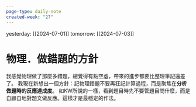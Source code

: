 ```yaml
---
page-type: daily-note
created-week: "27"
---
```

yesterday: [[2024-07-01]]
tomorrow: [[2024-07-03]]
# 物理．做錯題的方針
我感覺物理做了那麼多錯題，總覺得有點空虛，帶來的進步都要比整理筆記還差了。
我現在新想出一個方針：記物理錯題不要再狂記計算過程，而是聚焦在**分析做題時的反應達成度**。
如KW所說的一樣，看到題目時先不要管題目問什麼，而是自顧自地對題文做反應。這樣才是最穩定的作法。